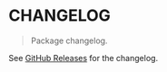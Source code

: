 # CHANGELOG

> Package changelog.

See [GitHub Releases](https://github.com/stdlib-js/constants-float64-eulergamma/releases) for the changelog.